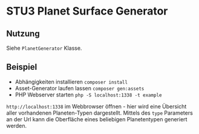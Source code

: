 STU3 Planet Surface Generator
=============================

Nutzung
-----

Siehe `PlanetGenerator` Klasse.

Beispiel
--------

- Abhängigkeiten installieren `composer install`
- Asset-Generator laufen lassen `composer gen:assets`
- PHP Webserver starten `php -S localhost:1338 -t example`

`http://localhost:1338` im Webbrowser öffnen - hier wird eine Übersicht aller vorhandenen Planeten-Typen dargestellt.
Mittels des `type` Parameters an der Url kann die Oberfläche eines beliebigen Planetentypen generiert werden.
